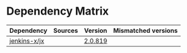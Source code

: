 # Dependency Matrix

Dependency | Sources | Version | Mismatched versions
---------- | ------- | ------- | -------------------
[jenkins-x/jx](https://github.com/jenkins-x/jx) |  | [2.0.819](https://github.com/jenkins-x/jx/releases/tag/v2.0.819) | 
